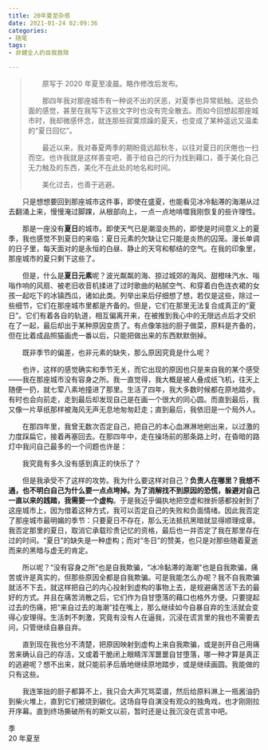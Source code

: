 ```yaml
---
title: 20年夏至杂感
date: 2021-01-24 02:09:36
categories: 
- 随笔
tags:  
- 非健全人的自我救赎

---
```


> 　　原写于 2020 年夏至凌晨。略作修改后发布。
>
> 　　那四年我对那座城市有一种说不出的厌恶，对夏季也异常抵触。这些负面的感觉，甚至在我写下这些文字时也没有完全散去。而如今回想起那座城市时，我却微感怀念，就连那些寂寞烦躁的夏天，也变成了某种遥远又温柔的“夏日回忆”。
>
> 　　最近以来，我对春夏两季的期盼竟远超秋冬，以往对夏日的厌倦也一扫而空。也许我就是这样善变吧，善于给自己的行为找到藉口，善于美化自己无力触及的东西，美化不在此处的地名和时间。
>
> 　　美化过去，也善于逃避。

　　只是想想要回到那座城市这件事，即使在盛夏，也能看见冰冷黏滞的海潮从过去翻涌上来，慢慢淹过脚踝，从根部向上，一点一点地啃噬我刚恢复的些许理性。

　　那是一座没有**夏日**的城市。即使天气已是潮湿炎热的，即使是时间意义上的夏季，我也感觉不到夏日的来临：夏日元素的欠缺让它只能是炎热的囚笼。漫长单调的日子里，每天面对的是永恒的白昼、静止的天穹和郁结的空气。在我的印象里，那座城市的夏只剩下这些了。

<!--more-->

　　但是，什么是**夏日元素**呢？波光粼粼的海、掠过城郊的海风、甜橙味汽水、嗡嗡作响的风扇、被老旧收音机揉进了过时歌曲的粘腻空气、和穿着白色连衣裙的女孩一起吃下的冰镇西瓜，诸如此类。列举出来后仔细想了想，若仅是这些，除过一些细节，它们在那座城市里都是齐备的。但是，它们在那里无法复合成真正的“夏日”。它们有着各自的轨道，相互偏离开来，在被推到我心中的无限远点后才交织在了一起，最后却出于某种原因变质了。有点像笨拙的厨子做菜，原料是齐备的，但在比着成品照猫画虎一番以后，只能把做出来的东西默默倒掉。

　　既非季节的偏差，也非元素的缺失，那么原因究竟是什么呢？

　　也许，这样的感觉确实和季节无关，而它出现的原因也只是来自我的某个感受——我在那座城市没有容身之所。我一直觉得，我大概是被人叠成纸飞机，往天上随便一扔，就七荤八素地撞进了那里。生活了四年，我大多数时候都在原地踏步。有时也会向前走，走到最后却发现自己是在画一个很大的同心圆。而直到最后，我又像一片草纸那样被海风无声无息地匆匆赶走；直到最后，我依旧是一个局外人。

　　在那四年里，我曾无数次否定自己，把自己的本心血淋淋地剜出来，以过激的力度踩扁它，接着再塞回去。在那四年中，走在操场前的那条路上时，在昏暗的路灯中我问自己最多的一个问题也许是：

　　我究竟有多久没有感到真正的快乐了？

　　但是我承受不了这样的攻势。我为什么要这样对自己？**负责人在哪里？**我想不通，也不明白自己为什么要一点点垮掉。为了消解找不到原因的恐慌，躲避对自己一直以来的践踏，我需要一个**虚构**。于是我近乎偏执地把空虚和挫折感都投射到了这座城市上，因为借着这种方式，我可以否定自己的失败和负面情绪。因此我否定了那座城市最明媚的季节：只要夏日不存在，那么无法抵抗黑暗就显得顺理成章。我否定那里的夏日，取消它承载珍贵记忆的资格，最后也一并否定了我在那里存在过的时间。“夏日”的缺失是一种虚构；而对“冬日”的赞美，也只是对那些随着夏逝而来的黑暗与虚无的肯定。

　　所以呢？“没有容身之所”也是自我欺骗，“冰冷黏滞的海潮”也是自我欺骗，痛苦或许是真实的，但那些原因全都是自我欺骗。可是我能怎么办呢？我不自我欺骗就活不下去，就这样把自己的内心投射到虚构的事物上去，是规避痛苦活下去的最好的方式。并且在痛苦消散之后，它们作为自甘堕落的藉口也格外方便。只要提起过去的伤痛，把“来自过去的海潮”挂在嘴上，那么继续如今自暴自弃的生活就会变得心安理得。生活刺不刺激，究竟有没有人在逼我，沉浸在谎言里的我也不需要去问，只管继续自暴自弃。

　　直到现在我也分不清楚，把原因映射到虚构上来自我欺骗，或是剖开自己用痛苦来确认自己的存活，又或着干脆闭上眼睛浑浑噩噩自甘堕落，哪一种才算是真正的逃避呢？想不出来，就只能前矛后盾地继续原地踏步，或是继续画圆。我能做的只有这些。

　　我连笨拙的厨子都算不上，我只会大声咒骂菜谱，然后给原料淋上一瓶酱油扔到柴火堆上，直到它们被烧到碳化。这场自导自演没有观众的独角戏，也才刚刚拉开序幕。直到终场撕破所有的斯文以前，暂时还是让我沉没在谎言中吧。

季  
20 年夏至